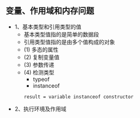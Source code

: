 ## 变量、作用域和内存问题
- 1、基本类型和引用类型的值
  - 基本类型值指的是简单的数据段
  - 引用类型值指的是由多个值构成的对象
  - (1) 多态的属性
  - (2) 复制变量值
  - (3) 参数传递
  - (4) 检测类型
    - typeof
    - instanceof
    ```
    result = variable instanceof constructor
    ```
- 2、执行环境及作用域
  